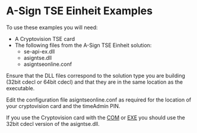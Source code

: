 # A-Sign TSE Einheit Examples
To use these examples you will need:
- A Cryptovision TSE card
- The following files from the A-Sign TSE Einheit solution:
  - se-api-ex.dll
  - asigntse.dll
  - asigntseonline.conf

Ensure that the DLL files correspond to the solution type you are building (32bit cdecl or 64bit cdecl) and that they are in the same location as the executable.

Edit the configuration file asigntseonline.conf as required for the location of your cryptovision card and the timeAdmin PIN.

If you use the Cryptovision card with the [COM](https://github.com/A-Trust/KassenSichV/tree/main/COM/Examples) or [EXE](https://github.com/A-Trust/KassenSichV/tree/main/EXE/Examples) you should use the 32bit cdecl version of the asigntse.dll.
